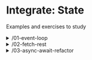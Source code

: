 # Integrate: State

Examples and exercises to study

<!-- BEGIN TOC -->
<li style='list-style-type: none;'><details><summary>/01-event-loop</summary>

<ul>  <li style='list-style-type: none;'><details><summary>/examples</summary>

<ul>    <li style='list-style-type: none;'><details><summary>/sketchpad</summary>

<ul><ul>      <li><a href="./01-event-loop/examples/sketchpad/index.html" target="_blank">/index.html</a></li>
</ul>
</ul></details></li>    <li style='list-style-type: none;'><details><summary>/whack-a-mole</summary>

<ul><ul>      <li><a href="./01-event-loop/examples/whack-a-mole/index.html" target="_blank">/index.html</a></li>
</ul>
</ul></details></li>
</ul></details></li>  <li style='list-style-type: none;'><details><summary>/exercises</summary>

<ul>    <li style='list-style-type: none;'><details><summary>/cyclo</summary>

<ul><ul>      <li><a href="./01-event-loop/exercises/cyclo/index.html" target="_blank">/index.html</a></li>
</ul>
</ul></details></li>    <li style='list-style-type: none;'><details><summary>/cyclo-demo</summary>

<ul><ul>      <li><a href="./01-event-loop/exercises/cyclo-demo/index.html" target="_blank">/index.html</a></li>
</ul>
</ul></details></li>
</ul></details></li>
</ul></details></li><li style='list-style-type: none;'><details><summary>/02-fetch-rest</summary>

<ul>  <li style='list-style-type: none;'><details><summary>/examples</summary>

<ul>    <li style='list-style-type: none;'><details><summary>/explore-albums</summary>

<ul><ul>      <li><a href="./02-fetch-rest/examples/explore-albums/index.html" target="_blank">/index.html</a></li>
</ul>
</ul></details></li>    <li style='list-style-type: none;'><details><summary>/explore-posts</summary>

<ul><ul>      <li><a href="./02-fetch-rest/examples/explore-posts/index.html" target="_blank">/index.html</a></li>
</ul>
</ul></details></li>    <li style='list-style-type: none;'><details><summary>/explore-users</summary>

<ul><ul>      <li><a href="./02-fetch-rest/examples/explore-users/index.html" target="_blank">/index.html</a></li>
</ul>
</ul></details></li>
</ul></details></li>  <li style='list-style-type: none;'><details><summary>/exercises</summary>

<ul>    <li style='list-style-type: none;'><details><summary>/explore</summary>

<ul><ul>      <li><a href="./02-fetch-rest/exercises/explore/index.html" target="_blank">/index.html</a></li>
</ul>
</ul></details></li>    <li style='list-style-type: none;'><details><summary>/explore-pokemon-demo</summary>

<ul><ul>      <li><a href="./02-fetch-rest/exercises/explore-pokemon-demo/index.html" target="_blank">/index.html</a></li>
</ul>
</ul></details></li>
</ul></details></li>
</ul></details></li><li style='list-style-type: none;'><details><summary>/03-async-await-refactor</summary>

<ul>  <li style='list-style-type: none;'><details><summary>/explore-albums</summary>

<ul><ul>    <li><a href="./03-async-await-refactor/explore-albums/index.html" target="_blank">/index.html</a></li>
</ul>
</ul></details></li>  <li style='list-style-type: none;'><details><summary>/explore-posts</summary>

<ul><ul>    <li><a href="./03-async-await-refactor/explore-posts/index.html" target="_blank">/index.html</a></li>
</ul>
</ul></details></li>  <li style='list-style-type: none;'><details><summary>/explore-users</summary>

<ul><ul>    <li><a href="./03-async-await-refactor/explore-users/index.html" target="_blank">/index.html</a></li>
</ul>
</ul></details></li>
</ul></details></li>

<!-- END TOC -->
